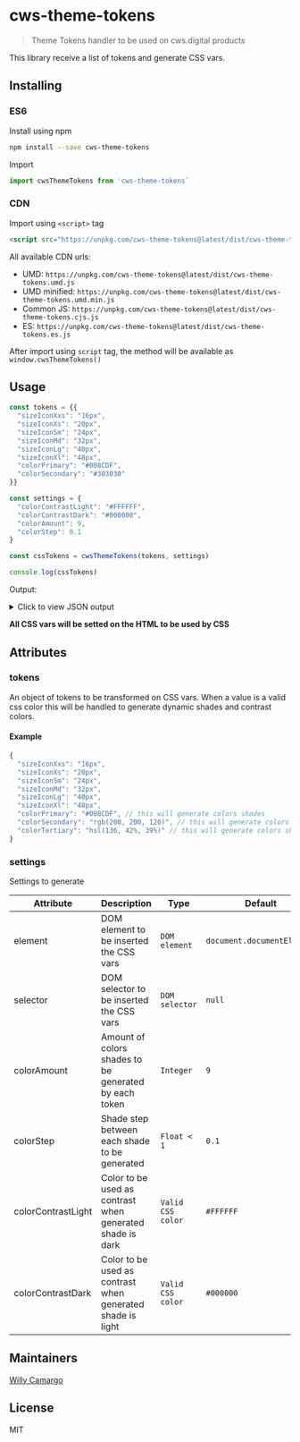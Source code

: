 # cws-theme-tokens
> Theme Tokens handler to be used on cws.digital products

This library receive a list of tokens and generate CSS vars.

## Installing

### ES6

Install using npm
```bash
npm install --save cws-theme-tokens
```

Import
```js
import cwsThemeTokens from 'cws-theme-tokens`
```

### CDN

Import using `<script>` tag
```html
<script src="https://unpkg.com/cws-theme-tokens@latest/dist/cws-theme-tokens.umd.js"></script>
```

All available CDN urls:

* UMD: `https://unpkg.com/cws-theme-tokens@latest/dist/cws-theme-tokens.umd.js`
* UMD minified: `https://unpkg.com/cws-theme-tokens@latest/dist/cws-theme-tokens.umd.min.js`
* Common JS: `https://unpkg.com/cws-theme-tokens@latest/dist/cws-theme-tokens.cjs.js`
* ES: `https://unpkg.com/cws-theme-tokens@latest/dist/cws-theme-tokens.es.js`

After import using `script` tag, the method will be available as `window.cwsThemeTokens()`

## Usage

```js
const tokens = {{
  "sizeIconXxs": "16px",
  "sizeIconXs": "20px",
  "sizeIconSm": "24px",
  "sizeIconMd": "32px",
  "sizeIconLg": "40px",
  "sizeIconXl": "48px",
  "colorPrimary": "#008CDF",
  "colorSecondary": "#303030"
}}

const settings = {
  "colorContrastLight": "#FFFFFF",
  "colorContrastDark": "#000000",
  "colorAmount": 9,
  "colorStep": 0.1
}

const cssTokens = cwsThemeTokens(tokens, settings)

console.log(cssTokens)
```

Output:
<details>
  <summary>Click to view JSON output</summary>

  ```json
  {
    "--size-icon-xxs": "16px",
    "--size-icon-xs": "20px",
    "--size-icon-sm": "24px",
    "--size-icon-md": "32px",
    "--size-icon-lg": "40px",
    "--size-icon-xl": "48px",
    "--color-primary-100": "#39B5FF",
    "--color-primary-200": "#23ADFF",
    "--color-primary-300": "#0DA5FF",
    "--color-primary-400": "#009AF5",
    "--color-primary-500": "#008CDF",
    "--color-primary-600": "#007EC9",
    "--color-primary-700": "#0070B2",
    "--color-primary-800": "#00629C",
    "--color-primary-900": "#005486",
    "--color-primary-100-contrast": "#000000",
    "--color-primary-200-contrast": "#000000",
    "--color-primary-300-contrast": "#000000",
    "--color-primary-400-contrast": "#FFFFFF",
    "--color-primary-500-contrast": "#FFFFFF",
    "--color-primary-600-contrast": "#FFFFFF",
    "--color-primary-700-contrast": "#FFFFFF",
    "--color-primary-800-contrast": "#FFFFFF",
    "--color-primary-900-contrast": "#FFFFFF",
    "--color-secondary-100": "#434343",
    "--color-secondary-200": "#3E3E3E",
    "--color-secondary-300": "#3A3A3A",
    "--color-secondary-400": "#353535",
    "--color-secondary-500": "#303030",
    "--color-secondary-600": "#2B2B2B",
    "--color-secondary-700": "#262626",
    "--color-secondary-800": "#222222",
    "--color-secondary-900": "#1D1D1D",
    "--color-secondary-100-contrast": "#FFFFFF",
    "--color-secondary-200-contrast": "#FFFFFF",
    "--color-secondary-300-contrast": "#FFFFFF",
    "--color-secondary-400-contrast": "#FFFFFF",
    "--color-secondary-500-contrast": "#FFFFFF",
    "--color-secondary-600-contrast": "#FFFFFF",
    "--color-secondary-700-contrast": "#FFFFFF",
    "--color-secondary-800-contrast": "#FFFFFF",
    "--color-secondary-900-contrast": "#FFFFFF",
    "--color-neutral-100": "#FFFFFF",
    "--color-neutral-200": "#EDEDED",
    "--color-neutral-300": "#DADADA",
    "--color-neutral-400": "#C8C8C8",
    "--color-neutral-500": "#B6B6B6",
    "--color-neutral-600": "#A4A4A4",
    "--color-neutral-700": "#929292",
    "--color-neutral-800": "#7F7F7F",
    "--color-neutral-900": "#6D6D6D",
    "--color-neutral-100-contrast": "#000000",
    "--color-neutral-200-contrast": "#000000",
    "--color-neutral-300-contrast": "#000000",
    "--color-neutral-400-contrast": "#000000",
    "--color-neutral-500-contrast": "#000000",
    "--color-neutral-600-contrast": "#000000",
    "--color-neutral-700-contrast": "#000000",
    "--color-neutral-800-contrast": "#FFFFFF",
    "--color-neutral-900-contrast": "#FFFFFF",
    "--color-error-100": "#F95959",
    "--color-error-200": "#F94242",
    "--color-error-300": "#F82B2B",
    "--color-error-400": "#F71313",
    "--color-error-500": "#EA0808",
    "--color-error-600": "#D30707",
    "--color-error-700": "#BB0606",
    "--color-error-800": "#A40606",
    "--color-error-900": "#8C0505",
    "--color-error-100-contrast": "#000000",
    "--color-error-200-contrast": "#FFFFFF",
    "--color-error-300-contrast": "#FFFFFF",
    "--color-error-400-contrast": "#FFFFFF",
    "--color-error-500-contrast": "#FFFFFF",
    "--color-error-600-contrast": "#FFFFFF",
    "--color-error-700-contrast": "#FFFFFF",
    "--color-error-800-contrast": "#FFFFFF",
    "--color-error-900-contrast": "#FFFFFF",
    "--color-alert-100": "#FFC83C",
    "--color-alert-200": "#FFC126",
    "--color-alert-300": "#FFBB0F",
    "--color-alert-400": "#F8B100",
    "--color-alert-500": "#E1A100",
    "--color-alert-600": "#CB9100",
    "--color-alert-700": "#B48100",
    "--color-alert-800": "#9D7100",
    "--color-alert-900": "#876100",
    "--color-alert-100-contrast": "#000000",
    "--color-alert-200-contrast": "#000000",
    "--color-alert-300-contrast": "#000000",
    "--color-alert-400-contrast": "#000000",
    "--color-alert-500-contrast": "#000000",
    "--color-alert-600-contrast": "#000000",
    "--color-alert-700-contrast": "#000000",
    "--color-alert-800-contrast": "#FFFFFF",
    "--color-alert-900-contrast": "#FFFFFF",
    "--color-success-100": "#10F682",
    "--color-success-200": "#09EA79",
    "--color-success-300": "#08D870",
    "--color-success-400": "#08C666",
    "--color-success-500": "#07B45D",
    "--color-success-600": "#06A254",
    "--color-success-700": "#06904A",
    "--color-success-800": "#057E41",
    "--color-success-900": "#046C38",
    "--color-success-100-contrast": "#000000",
    "--color-success-200-contrast": "#000000",
    "--color-success-300-contrast": "#000000",
    "--color-success-400-contrast": "#000000",
    "--color-success-500-contrast": "#FFFFFF",
    "--color-success-600-contrast": "#FFFFFF",
    "--color-success-700-contrast": "#FFFFFF",
    "--color-success-800-contrast": "#FFFFFF",
    "--color-success-900-contrast": "#FFFFFF"
  }
  ```
</details>

**All CSS vars will be setted on the HTML to be used by CSS**

## Attributes

### tokens
An object of tokens to be transformed on CSS vars.
When a value is a valid css color this will be handled to generate dynamic shades and contrast colors.

#### Example
```js
{
  "sizeIconXxs": "16px",
  "sizeIconXs": "20px",
  "sizeIconSm": "24px",
  "sizeIconMd": "32px",
  "sizeIconLg": "40px",
  "sizeIconXl": "48px",
  "colorPrimary": "#008CDF", // this will generate colors shades
  "colorSecondary": "rgb(200, 200, 120)", // this will generate colors shades
  "colorTertiary": "hsl(136, 42%, 39%)" // this will generate colors shades
}
```

### settings
Settings to generate

| Attribute | Description | Type | Default |
|-------|------|---------|---------|
| element | DOM element to be inserted the CSS vars | `DOM element` | `document.documentElement` |
| selector | DOM selector to be inserted the CSS vars | `DOM selector` | `null` |
| colorAmount | Amount of colors shades to be generated by each token | `Integer` | `9` |
| colorStep | Shade step between each shade to be generated | `Float < 1` | `0.1` |
| colorContrastLight | Color to be used as contrast when generated shade is dark | `Valid CSS color` | `#FFFFFF` |
| colorContrastDark | Color to be used as contrast when generated shade is light | `Valid CSS color` | `#000000` |


## Maintainers
[Willy Camargo](https://github.com/willycamargo)

## License
MIT
